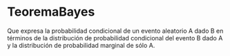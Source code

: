 # TeoremaBayes
 Que expresa la probabilidad condicional de un evento aleatorio A dado B en términos de la distribución de probabilidad condicional del evento B dado A y la distribución de probabilidad marginal de sólo A.
